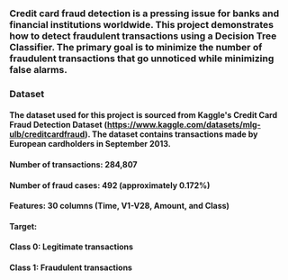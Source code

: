 ### Credit card fraud detection is a pressing issue for banks and financial institutions worldwide. This project demonstrates how to detect fraudulent transactions using a Decision Tree Classifier. The primary goal is to minimize the number of fraudulent transactions that go unnoticed while minimizing false alarms.

### Dataset
#### The dataset used for this project is sourced from Kaggle's Credit Card Fraud Detection Dataset (https://www.kaggle.com/datasets/mlg-ulb/creditcardfraud). The dataset contains transactions made by European cardholders in September 2013.

#### Number of transactions: 284,807
#### Number of fraud cases: 492 (approximately 0.172%)
#### Features: 30 columns (Time, V1-V28, Amount, and Class)
#### Target:
#### Class 0: Legitimate transactions
#### Class 1: Fraudulent transactions
